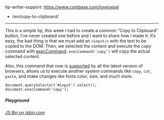 tip-writer-support: https://www.coinbase.com/loverajoel

-   /en/copy-to-clipboard/

------------------------------------------------------------------------

This is a simple tip, this week I had to create a common "Copy to Clipboard” button, I’ve never created one before and I want to share how I made it. It’s easy, the bad thing is that we must add an `<input/>` with the text to be copied to the DOM. Then, we selected the content and execute the copy command with [execCommand](https://developer.mozilla.org/en-US/docs/Web/API/Document/execCommand). `execCommand('copy')` will copy the actual selected content.

Also, this command that now is [supported](http://caniuse.com/#search=execCommand) by all the latest version of browsers, allows us to execute another system commands like `copy`, `cut`, `paste`, and make changes like fonts color, size, and much more.

    document.querySelector('#input').select();
    document.execCommand('copy');

##### Playground

<a href="http://jsbin.com/huhozu/embed?js,output" class="jsbin-embed">JS Bin on jsbin.com</a>

